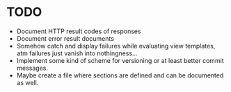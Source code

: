 TODO
====

- Document HTTP result codes of responses
- Document error result documents
- Somehow catch and display failures while evaluating view templates, atm
  failures just vanish into nothingness…
- Implement some kind of scheme for versioning or at least better commit messages.
- Maybe create a file where sections are defined and can be documented as well.
